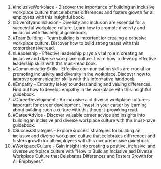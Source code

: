 1. #InclusiveWorkplace - Discover the importance of building an inclusive workplace culture that celebrates differences and fosters growth for all employees with this insightful book.
2. #DiversityandInclusion - Diversity and inclusion are essential for a successful workplace culture. Learn how to promote diversity and inclusion with this helpful guidebook.
3. #TeamBuilding - Team building is important for creating a cohesive workplace culture. Discover how to build strong teams with this comprehensive read.
4. #Leadership - Effective leadership plays a vital role in creating an inclusive and diverse workplace culture. Learn how to develop effective leadership skills with this must-read book.
5. #CommunicationSkills - Effective communication skills are crucial for promoting inclusivity and diversity in the workplace. Discover how to improve communication skills with this informative handbook.
6. #Empathy - Empathy is key to understanding and valuing differences. Find out how to develop empathy in the workplace with this insightful guidebook.
7. #CareerDevelopment - An inclusive and diverse workplace culture is important for career development. Invest in your career by learning about building such a culture with this thought-provoking read.
8. #CareerAdvice - Discover valuable career advice and insights into building an inclusive and diverse workplace culture with this must-have guidebook.
9. #SuccessStrategies - Explore success strategies for building an inclusive and diverse workplace culture that celebrates differences and fosters growth for all employees with this comprehensive guidebook.
10. #WorkplaceCulture - Gain insight into creating a positive, inclusive, and diverse workplace culture with "How to Build an Inclusive and Diverse Workplace Culture that Celebrates Differences and Fosters Growth for All Employees".
